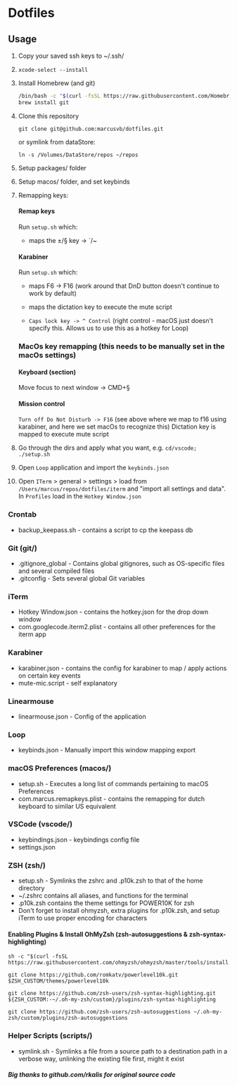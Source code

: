 # Dotfiles

## Usage
1. Copy your saved ssh keys to ~/.ssh/
1. `xcode-select --install`
1. Install Homebrew (and git)
    ```bash
    /bin/bash -c "$(curl -fsSL https://raw.githubusercontent.com/Homebrew/install/HEAD/install.sh)"
    brew install git
    ```

1. Clone this repository
    ```
    git clone git@github.com:marcusvb/dotfiles.git
    ```

    or symlink from dataStore:
    ```
    ln -s /Volumes/DataStore/repos ~/repos
    ```

1. Setup packages/ folder

1. Setup macos/ folder, and set keybinds

1. Remapping keys:
    #### Remap keys
    Run `setup.sh` which:
    * maps the ±/§ key -> `/~

    #### Karabiner
    Run `setup.sh` which:
    * maps F6 -> F16 (work around that DnD button doesn't continue to work by default)
    * maps the dictation key to execute the mute script

    * `Caps lock key -> ^ Control` (right control - macOS just doesn't specify this. Allows us to use this as a hotkey for Loop)

    ### MacOs key remapping (this needs to be manually set in the macOs settings)
    #### Keyboard (section)
    Move focus to next window -> CMD+§

    #### Mission control
    `Turn off Do Not Disturb -> F16` (see above where we map to f16 using karabiner, and here we set macOs to recognize this)
    Dictation key is mapped to execute mute script



1. Go through the dirs and apply what you want, e.g. `cd/vscode; ./setup.sh`

1. Open `Loop` application and import the `keybinds.json`

1. Open `ITerm` > general > settings > load from `/Users/marcus/repos/dotfiles/iterm` and "import all settings and data". In `Profiles` load in the `Hotkey Window.json`


### Crontab
* backup_keepass.sh - contains a script to cp the keepass db

### Git (git/)
* .gitignore_global - Contains global gitignores, such as OS-specific files and
several compiled files
* .gitconfig - Sets several global Git variables

### iTerm
* Hotkey Window.json - contains the hotkey.json for the drop down window
* com.googlecode.iterm2.plist - contains all other preferences for the iterm app

### Karabiner
* karabiner.json - contains the config for karabiner to map / apply actions on certain key events
* mute-mic.script - self explanatory

### Linearmouse
* linearmouse.json - Config of the application

### Loop
* keybinds.json - Manually import this window mapping export

### macOS Preferences (macos/)
* setup.sh - Executes a long list of commands pertaining to macOS Preferences
* com.marcus.remapkeys.plist - contains the remapping for dutch keyboard to similar US equivalent

### VSCode (vscode/)
* keybindings.json - keybindings config file
* settings.json

### ZSH (zsh/)
* setup.sh - Symlinks the zshrc and .p10k.zsh to that of the home directory
* ~/.zshrc contains all aliases, and functions for the terminal
* .p10k.zsh contains the theme settings for POWER10K for zsh
* Don't forget to install ohmyzsh, extra plugins for .p10k.zsh, and setup iTerm to use proper encoding for characters


#### Enabling Plugins & Install OhMyZsh (zsh-autosuggestions & zsh-syntax-highlighting)
```
sh -c "$(curl -fsSL https://raw.githubusercontent.com/ohmyzsh/ohmyzsh/master/tools/install.sh)"

git clone https://github.com/romkatv/powerlevel10k.git $ZSH_CUSTOM/themes/powerlevel10k

git clone https://github.com/zsh-users/zsh-syntax-highlighting.git ${ZSH_CUSTOM:-~/.oh-my-zsh/custom}/plugins/zsh-syntax-highlighting

git clone https://github.com/zsh-users/zsh-autosuggestions ~/.oh-my-zsh/custom/plugins/zsh-autosuggestions

```

### Helper Scripts (scripts/)
* symlink.sh - Symlinks a file from a source path to a destination path in a
verbose way, unlinking the existing file first, might it exist

##### Big thanks to github.com/rkalis for original source code
